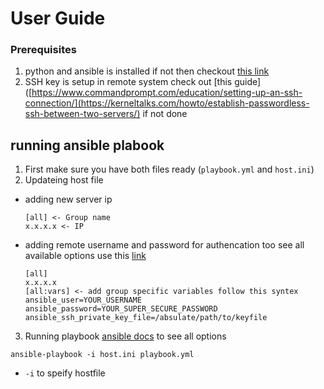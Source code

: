 # User Guide

### Prerequisites 

1. python and ansible is installed if not then checkout [this link](https://docs.ansible.com/ansible/latest/installation_guide/intro_installation.html)
2. SSH key is setup in remote system check out [this guide]([https://www.commandprompt.com/education/setting-up-an-ssh-connection/](https://kerneltalks.com/howto/establish-passwordless-ssh-between-two-servers/) if not done

## running ansible plabook
1. First make sure you have both files ready (`playbook.yml` and `host.ini`)
2. Updateing host file 
 - adding new server ip
   ```
   [all] <- Group name
   x.x.x.x <- IP
   ```
 - adding remote username and password for authencation too see all available options use this [link](https://docs.ansible.com/ansible/latest/inventory_guide/intro_inventory.html)
   ```
   [all]
   x.x.x.x
   [all:vars] <- add group specific variables follow this syntex
   ansible_user=YOUR_USERNAME
   ansible_password=YOUR_SUPER_SECURE_PASSWORD
   ansible_ssh_private_key_file=/absulate/path/to/keyfile

   ```
3. Running playbook [ansible docs](https://docs.ansible.com/ansible/latest/network/getting_started/first_playbook.html) to see all options

`ansible-playbook -i host.ini playbook.yml`

- `-i` to speify hostfile 
